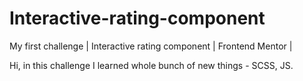 # Interactive-rating-component
My first challenge | Interactive rating component | Frontend Mentor | 


Hi, in this challenge I learned whole bunch of new things - SCSS, JS.

